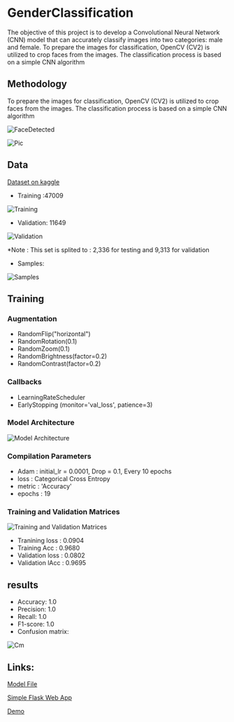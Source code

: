 # GenderClassification
The objective of this project is to develop a Convolutional Neural Network (CNN) model that can accurately classify images into two categories: male and female. To prepare the images for classification, OpenCV (CV2) is utilized to crop faces from the images. The classification process is based on a simple CNN algorithm

## Methodology
To prepare the images for classification, OpenCV (CV2) is utilized to crop faces from the images.
The classification process is based on a simple CNN algorithm

![FaceDetected](Pic/face_Detected.png)


![Pic](Pic/download.png)

## Data
[Dataset on kaggle]([Model/TheFinalModelGenderClassification9680.h5](https://www.kaggle.com/datasets/cashutosh/gender-classification-dataset/))
- Training :47009

![Training](Pic/trainDist.png)
  
- Validation: 11649
  
![Validation](Pic/ValDist.png)
  
  *Note : This set is splited to : 2,336 for testing and 9,313 for validation
- Samples:

![Samples](Pic/Samples.png) 

## Training

### Augmentation
- RandomFlip("horizontal")
- RandomRotation(0.1)
- RandomZoom(0.1)
- RandomBrightness(factor=0.2)
- RandomContrast(factor=0.2)

### Callbacks
- LearningRateScheduler
- EarlyStopping (monitor='val_loss', patience=3)

### Model Architecture
![Model Architecture](Pic/Archi.png)


### Compilation Parameters
- Adam : initial_lr = 0.0001, Drop = 0.1, Every 10 epochs
- loss : Categorical Cross Entropy
- metric : 'Accuracy'
- epochs : 19

### Training and Validation Matrices
![Training and Validation Matrices](Pic/res.png)

- Tranining loss : 0.0904
- Training Acc : 0.9680
- Validation loss : 0.0802
- Validation lAcc : 0.9695

## results
- Accuracy: 1.0
- Precision: 1.0
- Recall: 1.0
- F1-score: 1.0
- Confusion matrix:
  
![Cm](Pic/Cm.png)

## Links:
[Model File](Model/TheFinalModelGenderClassification9680.h5)

[Simple Flask Web App](App)

[Demo](https://drive.google.com/file/d/1zOo7D97CnysHc5TCuo03xhSi8YhYhey8/view?usp=sharing)
  

